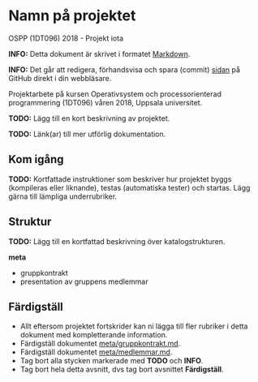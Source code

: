 # Namn på projektet

OSPP (1DT096) 2018 - Projekt iota

**INFO:** Detta dokument är skrivet i
formatet [Markdown](https://help.github.com/articles/getting-started-with-writing-and-formatting-on-github/).

**INFO:** Det går att redigera, förhandsvisa och spara (commit)
[sidan](./README.md) på GitHub direkt i din webbläsare.

Projektarbete på kursen Operativsystem och processorienterad
programmering (1DT096) våren 2018, Uppsala universitet.

**TODO:** Lägg till en kort beskrivning av projektet.

**TODO:** Länk(ar) till mer utförlig dokumentation. 

## Kom igång

**TODO:** Kortfattade instruktioner som beskriver hur projektet byggs
(kompileras eller liknande), testas (automatiska tester) och startas. Lägg gärna
till lämpliga underrubriker.

## Struktur

**TODO:** Lägg till en kortfattad beskrivning över katalogstrukturen. 

**meta**

- gruppkontrakt
- presentation av gruppens medlemmar

## Färdigställ 

- Allt eftersom projektet fortskrider kan ni lägga till fler rubriker i detta
  dokument med kompletterande information.
- Färdigställ dokumentet [meta/gruppkontrakt.md](./meta/gruppkontrakt.md).
- Färdigställ dokumentet [meta/medlemmar.md](./meta/medlemmar.md).
- Tag bort alla stycken markerade med **TODO** och **INFO**. 
- Tag bort hela detta avsnitt, dvs tag bort avsnittet **Färdigställ**.
